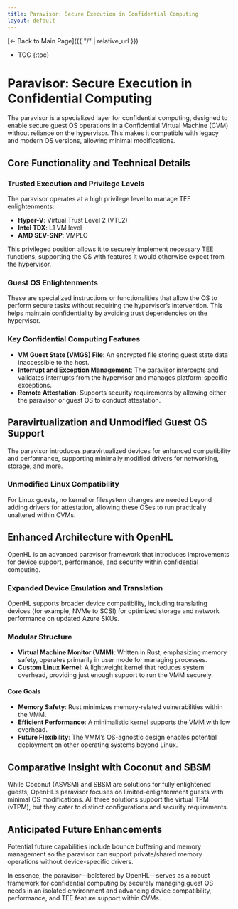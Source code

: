 ```yaml
---
title: Paravisor: Secure Execution in Confidential Computing
layout: default
---
```


[← Back to Main Page]({{ "/" | relative_url }})

* TOC
{:toc}

# Paravisor: Secure Execution in Confidential Computing

The paravisor is a specialized layer for confidential computing, designed to enable secure guest OS operations in a Confidential Virtual Machine (CVM) without reliance on the hypervisor. This makes it compatible with legacy and modern OS versions, allowing minimal modifications.

## Core Functionality and Technical Details
### Trusted Execution and Privilege Levels
The paravisor operates at a high privilege level to manage TEE enlightenments:
- **Hyper-V**: Virtual Trust Level 2 (VTL2)
- **Intel TDX**: L1 VM level
- **AMD SEV-SNP**: VMPLO

This privileged position allows it to securely implement necessary TEE functions, supporting the OS with features it would otherwise expect from the hypervisor.

### Guest OS Enlightenments
These are specialized instructions or functionalities that allow the OS to perform secure tasks without requiring the hypervisor’s intervention. This helps maintain confidentiality by avoiding trust dependencies on the hypervisor.

### Key Confidential Computing Features
- **VM Guest State (VMGS) File**: An encrypted file storing guest state data inaccessible to the host.
- **Interrupt and Exception Management**: The paravisor intercepts and validates interrupts from the hypervisor and manages platform-specific exceptions.
- **Remote Attestation**: Supports security requirements by allowing either the paravisor or guest OS to conduct attestation.

## Paravirtualization and Unmodified Guest OS Support
The paravisor introduces paravirtualized devices for enhanced compatibility and performance, supporting minimally modified drivers for networking, storage, and more.

### Unmodified Linux Compatibility
For Linux guests, no kernel or filesystem changes are needed beyond adding drivers for attestation, allowing these OSes to run practically unaltered within CVMs.

## Enhanced Architecture with OpenHL
OpenHL is an advanced paravisor framework that introduces improvements for device support, performance, and security within confidential computing.

### Expanded Device Emulation and Translation
OpenHL supports broader device compatibility, including translating devices (for example, NVMe to SCSI) for optimized storage and network performance on updated Azure SKUs.

### Modular Structure
- **Virtual Machine Monitor (VMM)**: Written in Rust, emphasizing memory safety, operates primarily in user mode for managing processes.
- **Custom Linux Kernel**: A lightweight kernel that reduces system overhead, providing just enough support to run the VMM securely.

#### Core Goals
- **Memory Safety**: Rust minimizes memory-related vulnerabilities within the VMM.
- **Efficient Performance**: A minimalistic kernel supports the VMM with low overhead.
- **Future Flexibility**: The VMM’s OS-agnostic design enables potential deployment on other operating systems beyond Linux.

## Comparative Insight with Coconut and SBSM
While Coconut (ASVSM) and SBSM are solutions for fully enlightened guests, OpenHL’s paravisor focuses on limited-enlightenment guests with minimal OS modifications. All three solutions support the virtual TPM (vTPM), but they cater to distinct configurations and security requirements.

## Anticipated Future Enhancements
Potential future capabilities include bounce buffering and memory management so the paravisor can support private/shared memory operations without device-specific drivers.

In essence, the paravisor—bolstered by OpenHL—serves as a robust framework for confidential computing by securely managing guest OS needs in an isolated environment and advancing device compatibility, performance, and TEE feature support within CVMs.